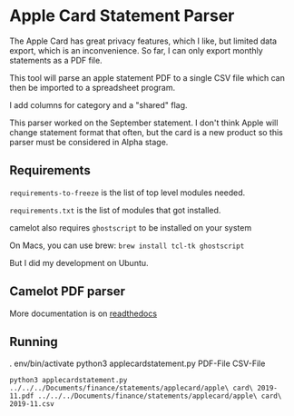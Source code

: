 # Apple Card Statement Parser

The Apple Card has great privacy features, which I like, but limited data export, which
is an inconvenience.  So far, I can only export monthly statements as a PDF file.

This tool will parse an apple statement PDF to a single CSV file which can then be imported 
to a spreadsheet program.  

I add columns for category and a "shared" flag.  

This parser worked on the September statement.  I don't think Apple will change statement format
that often, but the card is a new product so this parser must be considered in Alpha stage.

## Requirements

`requirements-to-freeze` is the list of top level modules needed.

`requirements.txt` is the list of modules that got installed.

camelot also requires `ghostscript` to be installed on your system

On Macs, you can use brew:  `brew install tcl-tk ghostscript`

But I did my development on Ubuntu.

## Camelot PDF parser

More documentation is on [readthedocs](https://camelot-py.readthedocs.io/en/master/)

## Running

. env/bin/activate
python3 applecardstatement.py PDF-File CSV-File

    python3 applecardstatement.py ../../../Documents/finance/statements/applecard/apple\ card\ 2019-11.pdf ../../../Documents/finance/statements/applecard/apple\ card\ 2019-11.csv

